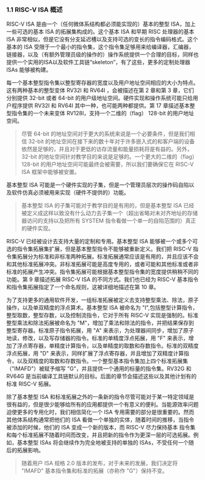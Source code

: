 ### 1.1 RISC-V ISA 概述

RISC-V ISA 是由一个（任何微体系结构都必须能实现的）基本的整型 ISA，加上一些可选的基本 ISA 的拓展集构成的。这个基本 ISA 和早期 RISC 处理器的基本 ISA 非常相似，但是它没有分支延迟槽以及支持可选的变长的指令编码格式。这个基本的 ISA 受限于一个最小的指令集，这个指令集足够用来给编译器，汇编器，链接器，以及（有额外管理员级的操作的）操作系统提供一个合理的目标，同样也提供一个实用的ISA以及软件工具链“skeleton”，有了这些，更多的定制处理器 ISAs 能够被构建。

每一个基本整型指令集以整型寄存器的宽度以及用户地址空间相应的大小为特点。这有两种基本的整型变体 RV32I 和 RV64I ，会被描述在第 2 章和第 3 章，它们分别提供 32-bit 或者 64-bit 的用户级地址空间。硬件实现和操作系统可能只给用户程序提供 RV32I 和 RV64I 其中一种，也可能两种都提供。第 17 章描述基本整型指令集的一个未来变体 RV128I，支持一个二维的（flag） 128-bit 的用户地址空间。

> 尽管 64-bit 的地址空间对于更大的系统来说是一个必要条件，但是我们相信 32-bit 的地址空间在接下来的数十年对于许多嵌入式的和客户端的设备依然是足够的，并且对于更低的访存流量和能量损耗将是有益的。另外，32-bit 的地址空间针对教学目的来说是足够的。一个更大的二维的（flag）128-bit 的用户地址空间可能最终会被需要，所以我们要确保它在 RISC-V ISA 框架中能够被安置。

基本整型 ISA 可能是一个硬件实现的子集，但是一个管理员层次的操作码自陷以及软件仿真必须被用来实现（硬件不提供的）功能。

> 基本整型 ISA 的子集可能对于教学目的是有用的，但是基本整型 ISA 已经被定义成这样以致没有什么动力去子集一个（超出省略对未对齐地址的存储器访问的支持以及把所有 SYSTEM 指令看做一个单一的自陷范围的）真正的硬件实现。

RISC-V 已经被设计去支持大量的定制和专用。基本整型 ISA 能够被一个或多个可选的指令集拓展集扩展，但是基本整型指令不能够被重新定义。我们把 RISC-V 指令集拓展分为标准和非标准两种拓展。标准拓展通常应该是有用的，并且应该不会和其他标准拓展冲突。非标准拓展可能是高度专用的，或者可能和其他标准或者非标准的拓展产生冲突。指令集拓展可能根据基本整型指令集的宽度提供稍稍不同的功能。第 9 章描述拓展 RISC-V ISA 的不同方式。我们也已经为 RISC-V 基本指令和指令集拓展指定了一个命名规则，这被详细地描述在第 10 章。

为了支持更多的通用软件开发，一组标准拓展被定义去支持整型乘法、除法，原子操作，以及单双精度的浮点算术。基本整型 ISA 被命名为 "I",包括整型计算指令，整型取数，整型存数，以及控制流指令，它对于所有 RISC-V 实现是强制的。标准整型乘法和除法拓展被命名为 "M"，增加了乘法和除法的指令，并把结果保存到整型寄存器。标准原子指令拓展，用 "A" 来表示，为处理器间同步，增加了原子地读，修改，以及写存储器的指令。标准的单精度浮点拓展，用 "F" 来表示，增加了浮点寄存器，单精度计算指令，以及单精度的取数和存数指令。标准的双精度浮点拓展，用 "D" 来表示，同样扩展了浮点寄存器，并且增加了双精度计算指令，以及双精度的取数和存数指令。一个整型基本指令集加上四个标准拓展集（"IMAFD"）被赋予缩写 "G"，并且提供一个通用的标量的指令集。RV32G 和 RV64G 是当前编译工具链默认的目标。后面的章节会描述这些以及其他计划有的标准 RISC-V 拓展。

除了基本整型 ISA 和标准拓展之外的一条新的指令尽管可能对于某一特定领域是很有益的，但是很少能够给所有的应用都提供一个有意义的便利。当能源效率问题迫使更多的专用化时，我们相信简化一个 ISA 专用需要的部分是很重要的。然而其他体系结构通常把他们的 ISA 看做一个单独的实体，随着时间的推移，当指令被添加的时候，他们的 ISA 变成一个新的版本，而 RISC-V 尽力保持基本 指令集和每个标准拓展不随着时间而改变，并且把新的指令作为更深一层的可选拓展。例如，基本整型 ISAs 将会继续作为完全地被支持的单独的 ISAs，不受任何一个随后的拓展影响。

> 随着用户 ISA 规格 2.0 版本的发布，对于未来的发展，我们决定将 "IMAFD" 基本指令集和标准的拓展（亦称作 "G"）保持不变。
